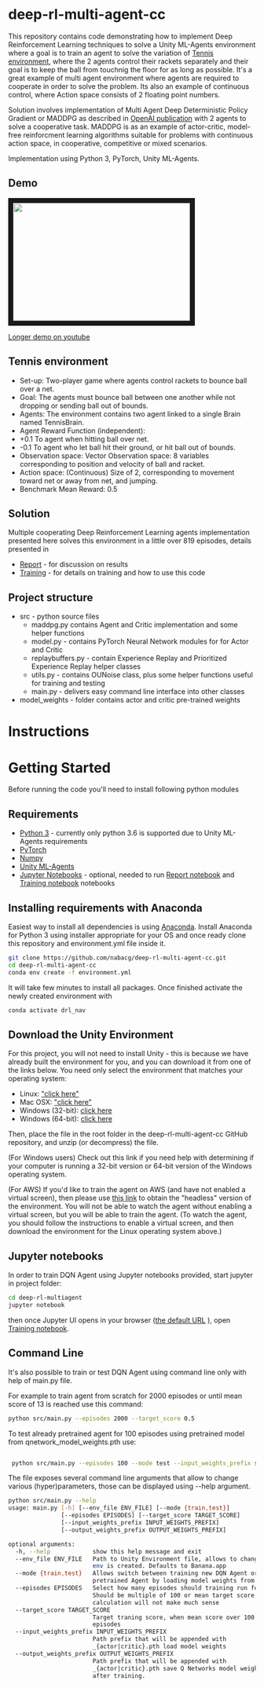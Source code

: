 # deep-rl-multi-agent-cc
This repository contains code demonstrating how to implement Deep Reinforcement Learning techniques to solve a Unity ML-Agents environment where a goal is to train an agent to solve the variation of [Tennis environment](https://github.com/Unity-Technologies/ml-agents/blob/master/docs/Learning-Environment-Examples.md#tennis), where the 2 agents control their rackets separately and their goal is to keep the ball from touchnig the floor for as long as possible. It's a great example of multi agent environment where agents are required to cooperate in order to solve the problem. Its also an example of continuous control, where Action space consists of 2 floating point numbers.

Solution involves implementation of Multi Agent Deep Deterministic Policy Gradient or MADDPG as described in [OpenAI publication](https://papers.nips.cc/paper/7217-multi-agent-actor-critic-for-mixed-cooperative-competitive-environments.pdf) with 2 agents to solve a cooperative task. MADDPG is as an example of actor-critic, model-free reinforcment learning algorithms suitable for problems with continuous action space, in  cooperative, competitive or mixed scenarios.

Implementation using Python 3, PyTorch, Unity ML-Agents.

## Demo
<img src="https://github.com/nabacg/deep-rl-multi-agent-cc/blob/master/images/tennis_env.gif?raw=true" width="360" height="240" border="10" />

[Longer demo on youtube](https://youtu.be/5gzChrLv5pw)

## Tennis environment 

- Set-up: Two-player game where agents control rackets to bounce ball over a net.
- Goal: The agents must bounce ball between one another while not dropping or sending ball out of bounds.
- Agents: The environment contains two agent linked to a single Brain named TennisBrain.
- Agent Reward Function (independent):
 - +0.1 To agent when hitting ball over net.
 - -0.1 To agent who let ball hit their ground, or hit ball out of bounds.
- Observation space: Vector Observation space: 8 variables corresponding to position and velocity of ball and racket.
- Action space: (Continuous) Size of 2, corresponding to movement toward net or away from net, and jumping.
- Benchmark Mean Reward: 0.5

## Solution 
Multiple cooperating Deep Reinforcement Learning agents implementation presented here solves this environment in a little over 819 episodes, details presented in
- [Report](Report.md) - for discussion on results
- [Training](Training.ipynb) - for details on training and how to use this code

## Project structure

- src - python source files
    - maddpg.py contains Agent and Critic implementation and some helper functions
    - model.py - contains PyTorch Neural Network modules for for Actor and Critic
    - replaybuffers.py - contain Experience Replay and Prioritized Experience Replay helper classes
    - utils.py - contains OUNoise class, plus some helper functions useful for training and testing
    - main.py - delivers easy command line interface into other classes
- model_weights - folder contains actor and critic pre-trained weights



# Instructions 

# Getting Started
Before running the code you'll need to install following python modules

## Requirements 

- [Python 3](https://www.python.org/) - currently only python 3.6 is supported due to Unity ML-Agents requirements
- [PyTorch](https://www.pytorch.org)
- [Numpy](http://www.numpy.org/)
- [Unity ML-Agents](https://github.com/Unity-Technologies/ml-agents/blob/master/docs/Installation.md) 
- [Jupyter Notebooks](https://jupyter.org/) - optional, needed to run [Report notebook](Report.ipynb) and [Training notebook](Training.ipynb) notebooks

## Installing requirements with Anaconda
Easiest way to install all dependencies is using [Anaconda](https://www.anaconda.com/distribution/). Install Anaconda for Python 3 using installer appropriate for your OS and once ready clone this repository and environment.yml file inside it.

```bash
git clone https://github.com/nabacg/deep-rl-multi-agent-cc.git
cd deep-rl-multi-agent-cc
conda env create -f environment.yml

```
It will take few minutes to install all packages. Once finished activate the newly created environment with

```bash
conda activate drl_nav
``` 

## Download the Unity Environment
For this project, you will not need to install Unity - this is because we have already built the environment for you, and you can download it from one of the links below. You need only select the environment that matches your operating system:


- Linux: ["click here"](href="https://s3-us-west-1.amazonaws.com/udacity-drlnd/P3/Tennis/Tennis_Linux.zip)
- Mac OSX: ["click here"](https://s3-us-west-1.amazonaws.com/udacity-drlnd/P3/Tennis/Tennis.app.zip)
- Windows (32-bit): [click here](https://s3-us-west-1.amazonaws.com/udacity-drlnd/P3/Tennis/Tennis_Windows_x86.zip)
- Windows (64-bit): [click here](https://s3-us-west-1.amazonaws.com/udacity-drlnd/P3/Tennis/Tennis_Windows_x86_64.zip)

Then, place the file in the root folder in the deep-rl-multi-agent-cc GitHub repository, and unzip (or decompress) the file.

(For Windows users) Check out this link if you need help with determining if your computer is running a 32-bit version or 64-bit version of the Windows operating system.

(For AWS) If you'd like to train the agent on AWS (and have not enabled a virtual screen), then please use [this link](https://s3-us-west-1.amazonaws.com/udacity-drlnd/P3/Tennis/Tennis_NoVis.zip) to obtain the "headless" version of the environment. You will not be able to watch the agent without enabling a virtual screen, but you will be able to train the agent. (To watch the agent, you should follow the instructions to enable a virtual screen, and then download the environment for the Linux operating system above.)



## Jupyter notebooks
In order to train DQN Agent using Jupyter notebooks provided, start jupyter in project folder:

```bash
cd deep-rl-multiagent
jupyter notebook 
``` 

then once Jupyter UI opens in your browser ([the default URL](http://localhost:8888/tree/) ),  open [Training notebook](Training.ipynb). 





## Command Line

It's also possible to train or test DQN Agent using command line only with help of main.py file. 

For example to train agent from scratch for 2000 episodes or until mean score of 13 is reached use this command:

```bash
python src/main.py --episodes 2000 --target_score 0.5
```

 To test already pretrained agent for 100 episodes using pretrained model from  qnetwork_model_weights.pth use: 
```bash

 python src/main.py --episodes 100 --mode test --input_weights_prefix solution_model

```

The file exposes several command line arguments that allow to change various (hyper)parameters, those can be displayed using --help argument.

```bash
python src/main.py --help
usage: main.py [-h] [--env_file ENV_FILE] [--mode {train,test}]
               [--episodes EPISODES] [--target_score TARGET_SCORE]
               [--input_weights_prefix INPUT_WEIGHTS_PREFIX]
               [--output_weights_prefix OUTPUT_WEIGHTS_PREFIX]

optional arguments:
  -h, --help            show this help message and exit
  --env_file ENV_FILE   Path to Unity Environment file, allows to change which
                        env is created. Defaults to Banana.app
  --mode {train,test}   Allows switch between training new DQN Agent or test
                        pretrained Agent by loading model weights from file
  --episodes EPISODES   Select how many episodes should training run for.
                        Should be multiple of 100 or mean target score
                        calculation will not make much sense
  --target_score TARGET_SCORE
                        Target traning score, when mean score over 100
                        episodes
  --input_weights_prefix INPUT_WEIGHTS_PREFIX
                        Path prefix that will be appended with
                        _{actor|critic}.pth load model weights
  --output_weights_prefix OUTPUT_WEIGHTS_PREFIX
                        Path prefix that will be appended with
                        _{actor|critic}.pth save Q Networks model weights
                        after training.

```
